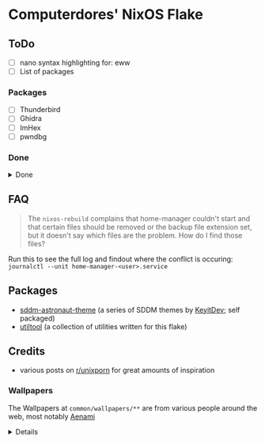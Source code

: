 # Computerdores' NixOS Flake
## ToDo
- [ ] nano syntax highlighting for: eww
- [ ] List of packages

### Packages
- [ ] Thunderbird
- [ ] Ghidra
- [ ] ImHex
- [ ] pwndbg

### Done
<details>
<summary>Done</summary>

- [x] EWW: battery indicator time estimate tooltip
- [x] Credits section
</details>

## FAQ
> The `nixos-rebuild` complains that home-manager couldn't start and that certain files should be removed or the backup file extension set, but it doesn't say which files are the problem. How do I find those files?

Run this to see the full log and findout where the conflict is occuring:
`journalctl --unit home-manager-<user>.service`

## Packages
- [sddm-astronaut-theme](https://github.com/Keyitdev/sddm-astronaut-theme) (a series of SDDM themes by [KeyitDev](https://github.com/Keyitdev); self packaged)
- [utiltool](https://github.com/Computerdores/utiltool) (a collection of utilities written for this flake)

## Credits
- various posts on [r/unixporn](https://www.reddit.com/r/unixporn/) for great amounts of inspiration

### Wallpapers
The Wallpapers at `common/wallpapers/**` are from various people around the web, most notably [Aenami](https://www.artstation.com/aenamiart)
<details>

|               Path               |                                   Artist                                   |
|----------------------------------|----------------------------------------------------------------------------|
| `aenami/*`                       | [Aenami](https://www.artstation.com/aenamiart)                             |
| `abandoned_satellite_dishes.jpg` | [Isaac Yeram Kim](https://www.artstation.com/isaacyeramkim)                |
| `escaping_the_well.jpg`          | N/A                                                                        |
| `fedex_cargo_ship.jpg`           | [Plumm](https://www.humanart.cz/portfolio/Plumm)                           |
| `ghost_in_the_shell.jpg`         | N/A                                                                        |
| `the_neon_shallows.png`          | [Leiko](https://www.deviantart.com/leikoi/art/The-Neon-Shallows-823330548) |
| `the_wormworld_saga_edited.jpg`  | [Daniel Lieske](https://daniellieske.artstation.com/)                      |

If you know the artist for one of the wallpapers where it says "N/A", please let me know!
</details>
